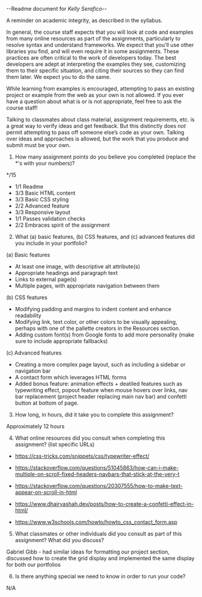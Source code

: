 --Readme document for *Kelly Serafico*--

A reminder on academic integrity, as described in the syllabus.

In general, the course staff expects that you will look at code and examples from many online resources as part of the assignments, particularly to resolve syntax and understand frameworks. We expect that you'll use other libraries you find, and will even require it in some assignments. These practices are often critical to the work of developers today. The best developers are adept at interpreting the examples they see, customizing them to their specific situation, and citing their sources so they can find them later. We expect you to do the same.

While learning from examples is encouraged, attempting to pass an existing project or example from the web as your own is not allowed. If you ever have a question about what is or is not appropriate, feel free to ask the course staff!

Talking to classmates about class material, assignment requirements, etc. is a great way to verify ideas and get feedback. But this distinctly does *not* permit attempting to pass off someone else’s code as your own. Talking over ideas and approaches is allowed, but the work that you produce and submit must be your own.

1. How many assignment points do you believe you completed (replace the *'s with your numbers)?

*/15
- 1/1 Readme
- 3/3 Basic HTML content
- 3/3 Basic CSS styling
- 2/2 Advanced feature
- 3/3 Responsive layout
- 1/1 Passes validation checks
- 2/2 Embraces spirit of the assignment

2. What (a) basic features, (b) CSS features, and (c) advanced features did you include in your portfolio?

(a) Basic features

- At least one image, with descriptive alt attribute(s)
- Appropriate headings and paragraph text
- Links to external page(s)
- Multiple pages, with appropriate navigation between them

(b) CSS features

- Modifying padding and margins to indent content and enhance readability
- Modifying link, text color, or other colors to be visually appealing, perhaps with one of the pallette creators in the Resources section.
- Adding custom font(s) from Google fonts to add more personality (make sure to include appropriate fallbacks)

(c) Advanced features

- Creating a more complex page layout, such as including a sidebar or navigation bar
- A contact form which leverages HTML forms
- Added bonus feature: animation effects + deatiled features such as typewriting effect, popout feature when mouse hovers over links, nav bar replacement (project header replacing main nav bar) and confetti button at bottom of page.

3. How long, in hours, did it take you to complete this assignment?

Approximately 12 hours

4. What online resources did you consult when completing this assignment? (list specific URLs)

- https://css-tricks.com/snippets/css/typewriter-effect/

- https://stackoverflow.com/questions/51045863/how-can-i-make-multiple-on-scroll-fixed-headers-navbars-that-stick-at-the-very-t

- https://stackoverflow.com/questions/20307555/how-to-make-text-appear-on-scroll-in-html

- https://www.dhairyashah.dev/posts/how-to-create-a-confetti-effect-in-html/

- https://www.w3schools.com/howto/howto_css_contact_form.asp

5. What classmates or other individuals did you consult as part of this assignment? What did you discuss?

Gabriel Gibb - had similar ideas for formatting our project section, discussed how to create the grid display and implemented the same display for both our portfolios

6. Is there anything special we need to know in order to run your code?
   
N/A

